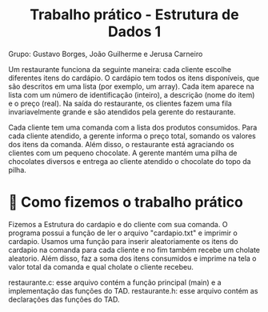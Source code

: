 <h1 align="center"> Trabalho prático - Estrutura de Dados 1 </h1> 

Grupo: Gustavo Borges, João Guilherme e Jerusa Carneiro

Um restaurante funciona da seguinte maneira: cada cliente escolhe diferentes itens do cardápio. O cardápio tem todos os itens disponíveis, que são descritos em uma lista (por exemplo, um array). Cada item aparece na lista com um número de identificação (inteiro), a descrição (nome do item) e o preço (real). Na saída do restaurante, os clientes fazem uma fila invariavelmente grande e são atendidos pela gerente do restaurante.

Cada cliente tem uma comanda com a lista dos produtos consumidos. Para cada cliente atendido, a gerente informa o preço total, somando os valores dos itens da comanda. Além disso, o restaurante está agraciando os clientes com um pequeno chocolate. A gerente mantém uma pilha de chocolates diversos e entrega ao cliente atendido o chocolate do topo da pilha.

# :hammer: Como fizemos o trabalho prático

Fizemos a Estrutura do cardapio e do cliente com sua comanda. O programa possui a função de ler o arquivo "cardapio.txt" e imprimir o cardapio. 
Usamos uma função para inserir aleatoriamente os itens do cardapio na comanda para cada cliente e no fim também recebe um cholate aleatorio. Além disso, faz a soma dos itens consumidos e imprime na tela o valor total da comanda e qual cholate o cliente recebeu.

restaurante.c: esse arquivo contém a função principal (main) e a implementação das funções do TAD.
restaurante.h: esse arquivo contém as declarações das funções do TAD.